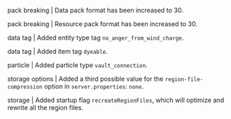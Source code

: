 pack breaking | Data pack format has been increased to 30.

pack breaking | Resource pack format has been increased to 30.

data tag | Added entity type tag `no_anger_from_wind_charge`.

data tag | Added item tag `dyeable`.

particle | Added particle type `vault_connection`.

storage options | Added a third possible value for the `region-file-compression` option in `server.properties`: `none`.

storage | Added startup flag `recreateRegionFiles`, which will optimize and rewrite all the region files.
